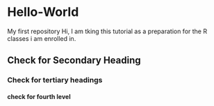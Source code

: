# Hello-World
My first repository
Hi, I am tking this tutorial as a preparation for the R classes i am enrolled in.
## Check for Secondary Heading
### Check for tertiary headings
#### check for fourth level
